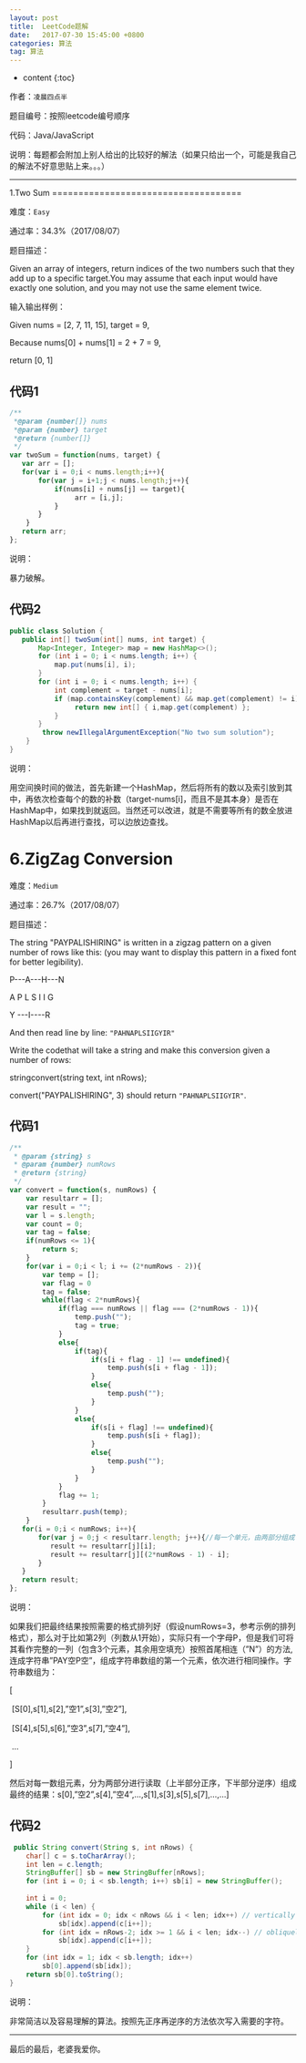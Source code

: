 ```yaml
---
layout: post
title:  LeetCode题解
date:   2017-07-30 15:45:00 +0800
categories: 算法
tag: 算法
---
```


* content
{:toc}



作者：`凌晨四点半`

题目编号：按照leetcode编号顺序

代码：Java/JavaScript

说明：每题都会附加上别人给出的比较好的解法（如果只给出一个，可能是我自己的解法不好意思贴上来。。。）

<hr>
1.Two Sum
====================================

难度：`Easy`

通过率：34.3%（2017/08/07）

题目描述：

Given an array of integers, return indices of the two numbers such that they add up to a specific target.You may assume that each input would have exactly one solution, and you may not use the same element twice.

输入输出样例：

Given nums = [2, 7, 11, 15], target = 9,

Because nums[0] + nums[1] = 2 + 7 = 9,

return [0, 1]

代码1
-------------------------------------
```javascript
/**
 *@param {number[]} nums
 *@param {number} target
 *@return {number[]}
 */
var twoSum = function(nums, target) {
   var arr = [];
   for(var i = 0;i < nums.length;i++){
       for(var j = i+1;j < nums.length;j++){
           if(nums[i] + nums[j] == target){
                arr = [i,j];
           }
       }
    }
   return arr;
};

```

说明：

暴力破解。

代码2
-------------------------------------
```java
public class Solution {
   public int[] twoSum(int[] nums, int target) {
       Map<Integer, Integer> map = new HashMap<>();
       for (int i = 0; i < nums.length; i++) {
           map.put(nums[i], i);
       }
       for (int i = 0; i < nums.length; i++) {
           int complement = target - nums[i];
           if (map.containsKey(complement) && map.get(complement) != i) {
                return new int[] { i,map.get(complement) };
           }
       }
        throw newIllegalArgumentException("No two sum solution");
    }
}
```

说明：

用空间换时间的做法，首先新建一个HashMap，然后将所有的数以及索引放到其中，再依次检查每个的数的补数（target-nums[i]，而且不是其本身）是否在HashMap中，如果找到就返回。当然还可以改进，就是不需要等所有的数全放进HashMap以后再进行查找，可以边放边查找。

6.ZigZag Conversion
====================================

难度：`Medium`

通过率：26.7%（2017/08/07）

题目描述：

The string "PAYPALISHIRING" is written in a zigzag pattern on a given number of rows like this: (you may want to display this pattern in a fixed font for better legibility).

P---A---H---N

A P L S I  I  G

Y ---I----R

And then read line by line: `"PAHNAPLSIIGYIR"`

Write the codethat will take a string and make this conversion given a number of rows:

stringconvert(string text, int nRows);

convert("PAYPALISHIRING", 3) should return `"PAHNAPLSIIGYIR"`.

代码1
-------------------------------------

```javascript
/**
 * @param {string} s
 * @param {number} numRows
 * @return {string}
 */
var convert = function(s, numRows) {
    var resultarr = [];
    var result = "";
    var l = s.length;
    var count = 0;
    var tag = false;
    if(numRows <= 1){
        return s;
    }
    for(var i = 0;i < l; i += (2*numRows - 2)){
        var temp = [];
        var flag = 0
        tag = false;
        while(flag < 2*numRows){
            if(flag === numRows || flag === (2*numRows - 1)){
                temp.push("");
                tag = true;
            }
            else{
                if(tag){
                    if(s[i + flag - 1] !== undefined){
                        temp.push(s[i + flag - 1]);
                    }
                    else{
                        temp.push("");
                    }
                }
                else{
                    if(s[i + flag] !== undefined){
                        temp.push(s[i + flag]);
                    }
                    else{
                        temp.push("");
                    }
                }
            }
            flag += 1;
        }
        resultarr.push(temp);
    }
   for(i = 0;i < numRows; i++){
       for(var j = 0;j < resultarr.length; j++){//每一个单元，由两部分组成 上半部分顺序，下半部分倒序
          result += resultarr[j][i];
          result += resultarr[j][(2*numRows - 1) - i];
       }
   }
   return result;
};
```

说明：

如果我们把最终结果按照需要的格式排列好（假设numRows=3，参考示例的排列格式），那么对于比如第2列（列数从1开始），实际只有一个字母P，但是我们可将其看作完整的一列（包含3个元素，其余用空填充）按照首尾相连（”N”）的方法,连成字符串”PAY空P空”，组成字符串数组的第一个元素，依次进行相同操作。字符串数组为：

[

​	[S[0],s[1],s[2],”空1”,s[3],”空2”],

​	[S[4],s[5],s[6],”空3”,s[7],”空4”],

​	…

]

然后对每一数组元素，分为两部分进行读取（上半部分正序，下半部分逆序）组成最终的结果：s[0],”空2”,s[4],”空4”,…,s[1],s[3],s[5],s[7],…,…]

代码2
-------------------------------------

```java
 public String convert(String s, int nRows) {
    char[] c = s.toCharArray();
    int len = c.length;
    StringBuffer[] sb = new StringBuffer[nRows];
    for (int i = 0; i < sb.length; i++) sb[i] = new StringBuffer();
    
    int i = 0;
    while (i < len) {
        for (int idx = 0; idx < nRows && i < len; idx++) // vertically down
            sb[idx].append(c[i++]);
        for (int idx = nRows-2; idx >= 1 && i < len; idx--) // obliquely up
            sb[idx].append(c[i++]);
    }
    for (int idx = 1; idx < sb.length; idx++)
        sb[0].append(sb[idx]);
    return sb[0].toString();
}
```

说明：

非常简洁以及容易理解的算法。按照先正序再逆序的方法依次写入需要的字符。



<hr>
​最后的最后，老婆我爱你。








